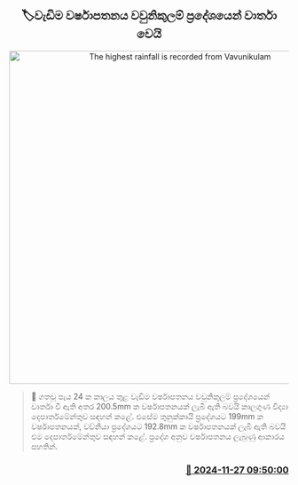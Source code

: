 <p align='center'><b><h2 align='center' title='The highest rainfall is recorded from Vavunikulam'>🏷වැඩිම වර්ෂාපතනය වවුනිකුලම් ප්‍රදේශයෙන් වාර්තා වෙයි</h2></b></p>
<p align='center'><img src='https://helakuru.sgp1.cdn.digitaloceanspaces.com/esana/images/lib/Rain-archived.jpg' width='600' alt='The highest rainfall is recorded from Vavunikulam'></p>

>📝 ගතවූ පැය 24 ක කාලය තුළ වැඩිම වර්ෂාපතනය වවුනිකුලම් ප්‍රදේශයෙන් වාර්තා වී ඇති අතර 200.5mm ක වර්ෂාපතනයක් ලැබී ඇති බවයි කාලගුණ විද්‍යා දෙපාර්තමේන්තුව සඳහන් කළේ.
එසේම තුනුක්කායි ප්‍රදේශයට 199mm ක වර්ෂාපතනයක්, වව්නියා ප්‍රදේශයට 192.8mm ක වර්ෂාපතනයක් ලැබී ඇති බවයි එම දෙපාර්තමේන්තුව සඳහන් කළේ.
ප්‍රදේශ අනුව වර්ෂාපතනය ලැබුණු ආකාරය පහතින්. 


<h3 align='right'><a href='https://www.helakuru.lk/esana/p/105492/'>📅 2024-11-27 09:50:00</a></h3>
